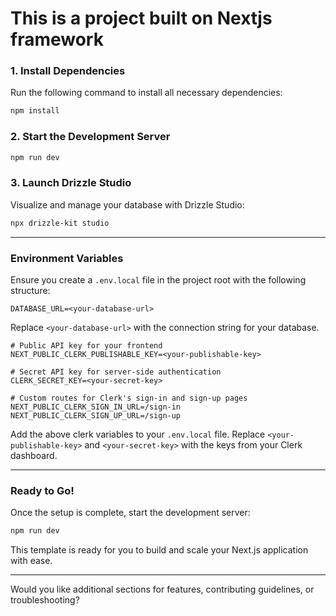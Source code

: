 # This is a project built on Nextjs framework


### 1. Install Dependencies

Run the following command to install all necessary dependencies:

```bash
npm install
```

### 2. Start the Development Server


```bash
npm run dev
```

### 3. Launch Drizzle Studio

Visualize and manage your database with Drizzle Studio:

```bash
npx drizzle-kit studio
```

---

### Environment Variables

Ensure you create a `.env.local` file in the project root with the following structure:

```plaintext
DATABASE_URL=<your-database-url>

```

Replace `<your-database-url>` with the connection string for your database.

```plaintext
# Public API key for your frontend
NEXT_PUBLIC_CLERK_PUBLISHABLE_KEY=<your-publishable-key>

# Secret API key for server-side authentication
CLERK_SECRET_KEY=<your-secret-key>

# Custom routes for Clerk's sign-in and sign-up pages
NEXT_PUBLIC_CLERK_SIGN_IN_URL=/sign-in
NEXT_PUBLIC_CLERK_SIGN_UP_URL=/sign-up
```

Add the above clerk variables to your `.env.local` file. Replace `<your-publishable-key>` and `<your-secret-key>` with the keys from your Clerk dashboard.

---

### Ready to Go!

Once the setup is complete, start the development server:

```bash
npm run dev
```

This template is ready for you to build and scale your Next.js application with ease.

---

Would you like additional sections for features, contributing guidelines, or troubleshooting?
